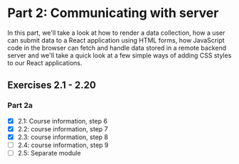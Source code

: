 # Part 2: Communicating with server

In this part, we'll take a look at how to render a data collection, how a user can submit data to a React application using HTML forms, how JavaScript code in the browser can fetch and handle data stored in a remote backend server and we'll take a quick look at a few simple ways of adding CSS styles to our React applications.

## Exercises 2.1 - 2.20

### Part 2a
- [X] 2.1: Course information, step 6
- [X] 2.2: course information, step 7
- [X] 2.3: course information, step 8
- [ ] 2.4: course information, step 9
- [ ] 2.5: Separate module